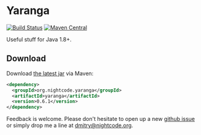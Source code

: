 # Yaranga 

[![Build Status](https://travis-ci.org/nightcode/yaranga.svg?branch=master)](https://travis-ci.org/nightcode/yaranga)
[![Maven Central](https://img.shields.io/maven-central/v/org.nightcode.yaranga/yaranga.svg)](http://search.maven.org/#search%7Cga%7C1%7Cg%3Aorg.nightcode.yaranga%20a%3Ayaranga)

Useful stuff for Java 1.8+.

Download
--------

Download [the latest jar][1] via Maven:
```xml
<dependency>
  <groupId>org.nightcode.yaranga</groupId>
  <artifactId>yaranga</artifactId>
  <version>0.6.1</version>
</dependency>
```

Feedback is welcome. Please don't hesitate to open up a new [github issue](https://github.com/nightcode/yaranga/issues) or simply drop me a line at <dmitry@nightcode.org>.


   [1]: http://oss.sonatype.org/service/local/artifact/maven/redirect?r=releases&g=org.nightcode.yaranga&a=yaranga&v=LATEST
